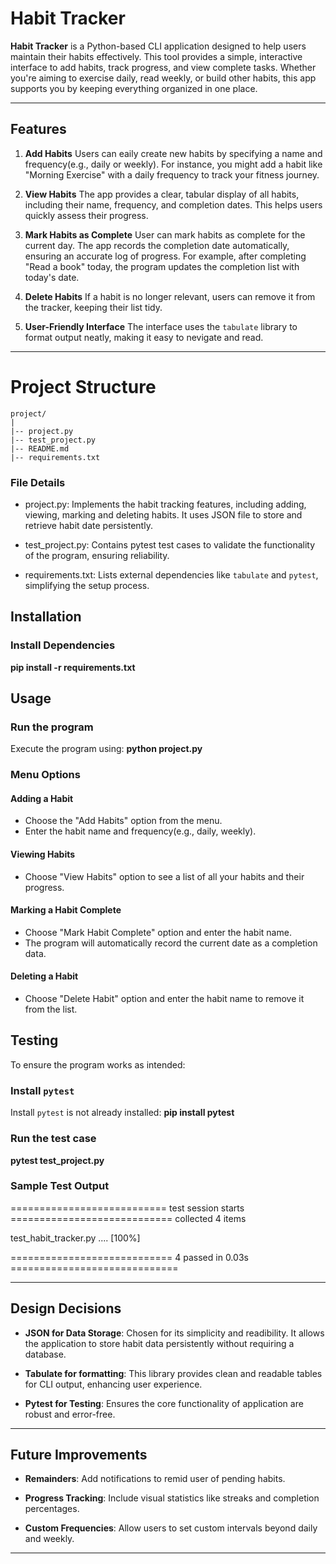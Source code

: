 # Habit Tracker

**Habit Tracker** is a Python-based CLI application designed to help users maintain their habits effectively. This tool provides a simple, interactive interface to add habits, track progress, and view complete tasks. Whether you're aiming to exercise daily, read weekly, or build other habits, this app supports you by keeping everything organized in one place.

---

## Features

1. **Add Habits**
Users can eaily create new habits by specifying a name and frequency(e.g., daily or weekly). For instance, you might add a habit like "Morning Exercise" with a daily frequency to track your fitness journey.

2. **View Habits**
The app provides a clear, tabular display of all habits, including their name, frequency, and completion dates. This helps users quickly assess their progress.

3. **Mark Habits as Complete**
User can mark habits as complete for the current day. The app records the completion date automatically, ensuring an accurate log of progress. For example, after completing "Read a book" today, the program updates the completion list with today's date.

4. **Delete Habits**
If a habit is no longer relevant, users can remove it from the tracker, keeping their list tidy.

5. **User-Friendly Interface**
The interface uses the `tabulate` library to format output neatly, making it easy to nevigate and read.

---

# Project Structure
```plaintext
project/
|
|-- project.py
|-- test_project.py
|-- README.md
|-- requirements.txt
```

### File Details
- project.py: Implements the habit tracking features, including adding, viewing, marking and deleting habits. It uses JSON file to store and retrieve habit date persistently.

- test_project.py: Contains pytest test cases to validate the functionality of the program, ensuring reliability.

- requirements.txt: Lists external dependencies like `tabulate` and `pytest`, simplifying the setup process.


## Installation

### Install Dependencies
**pip install -r requirements.txt**


## Usage

### Run the program
Execute the program using:
**python project.py**

### Menu Options
#### Adding a Habit
- Choose the "Add Habits" option from the menu.
- Enter the habit name and frequency(e.g., daily, weekly).

#### Viewing Habits
- Choose "View Habits" option to see a list of all your habits and their progress.

#### Marking a Habit Complete
- Choose "Mark Habit Complete" option and enter the habit name.
- The program will automatically record the current date as a completion data.

#### Deleting a Habit
- Choose "Delete Habit" option and enter the habit name to remove it from the list.


## Testing
To ensure the program works as intended:

### Install `pytest`
Install `pytest` is not already installed:
**pip install pytest**

### Run the test case
**pytest test_project.py**


### Sample Test Output

=========================== test session starts ============================
collected 4 items

test_habit_tracker.py ....                                           [100%]

============================ 4 passed in 0.03s =============================

---

## Design Decisions
- **JSON for Data Storage**: Chosen for its simplicity and readibility. It allows the application to store habit data persistently without requiring a database.

- **Tabulate for formatting**: This library provides clean and readable tables for CLI output, enhancing user experience.

- **Pytest for Testing**: Ensures the core functionality of application are robust and error-free.

---

## Future Improvements
- **Remainders**: Add notifications to remid user of pending habits.
- **Progress Tracking**: Include visual statistics like streaks and completion percentages.

- **Custom Frequencies**: Allow users to set custom intervals beyond daily and weekly.

---



